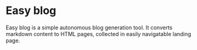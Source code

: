 # Easy blog

Easy blog is a simple autonomous blog generation tool. It converts markdown content to HTML pages, collected in easily navigatable landing page.
